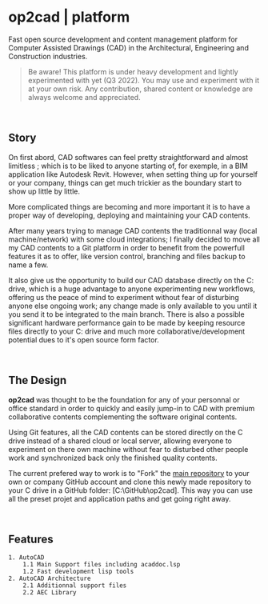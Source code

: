 # op2cad | platform

Fast open source development and content management platform for Computer Assisted Drawings (CAD) in the Architectural, Engineering and Construction industries.

> Be aware! This platform is under heavy development and lightly experimented with yet (Q3 2022). You may use and experiment with it at your own risk. Any contribution, shared content or knowledge are always welcome and appreciated.

&nbsp;

## Story

On first abord, CAD softwares can feel pretty straightforward and almost limitless ; which is to be liked to anyone starting of, for exemple, in a BIM application like Autodesk Revit. However, when setting thing up for yourself or your company, things can get much trickier as the boundary start to show up little by little.

More complicated things are becoming and more important it is to have a proper way of developing, deploying and maintaining your CAD contents.

After many years trying to manage CAD contents the traditionnal way (local machine/network) with some cloud integrations; I finally decided to move all my CAD contents to a Git platform in order to benefit from the powerfull features it as to offer, like version control, branching and files backup to name a few. 

It also give us the opportunity to build our CAD database directly on the C: drive, which is a huge advantage to anyone experimenting new workflows, offering us the peace of mind to experiment without fear of disturbing anyone else ongoing work; any change made is only available to you until it you send it to be integrated to the main branch. There is also a possible significant hardware performance gain to be made by keeping resource files directly to your C: drive and much more collaborative/development potential dues to it's open source form factor.

&nbsp;

## The Design

**op2cad** was thought to be the foundation for any of your personnal or office standard in order to quickly and easily jump-in to CAD with premium collaborative contents complementing the software original contents.

Using Git features, all the CAD contents can be stored directly on the C drive instead of a shared cloud or local server, allowing everyone to experiment on there own machine without fear to disturbed other people work and synchronized back only the finished quality contents.

The current prefered way to work is to "Fork" the [main repository](https://github.com/op2-platforms/op2cad) to your own or company GitHub account and clone this newly made repository to your C drive in a GitHub folder: [C:\GitHub\op2cad]. This way you can use all the preset projet and application paths and get going right away.

&nbsp;

## Features

```features
1. AutoCAD
    1.1 Main Support files including acaddoc.lsp
    1.2 Fast development lisp tools
2. AutoCAD Architecture
    2.1 Additionnal support files
    2.2 AEC Library
```
